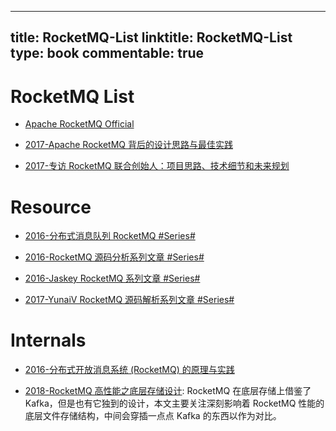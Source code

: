 
---
title: RocketMQ-List
linktitle: RocketMQ-List
type: book
commentable: true
---

# RocketMQ List

- [Apache RocketMQ Official](https://rocketmq.incubator.apache.org/docs/quick-start/)

- [2017-Apache RocketMQ 背后的设计思路与最佳实践](http://jm.taobao.org/2017/03/09/20170309/)

- [2017-专访 RocketMQ 联合创始人：项目思路、技术细节和未来规划](http://www.infoq.com/cn/news/2017/02/RocketMQ-future-idea)

# Resource

- [2016-分布式消息队列 RocketMQ #Series#](http://blog.csdn.net/chunlongyu/article/category/6638499)

- [2016-RocketMQ 源码分析系列文章 #Series#](http://blog.csdn.net/a417930422/article/category/6423649)

- [2016-Jaskey RocketMQ 系列文章 #Series#](http://jaskey.github.io/blog/2016/12/15/rocketmq-concept/)

- [2017-YunaiV RocketMQ 源码解析系列文章 #Series#](https://github.com/YunaiV/Blog/tree/master/RocketMQ)

# Internals

- [2016-分布式开放消息系统 (RocketMQ) 的原理与实践](http://www.jianshu.com/p/453c6e7ff81c)

- [2018-RocketMQ 高性能之底层存储设计](https://www.jianshu.com/p/d06e9bc6c463): RocketMQ 在底层存储上借鉴了 Kafka，但是也有它独到的设计，本文主要关注深刻影响着 RocketMQ 性能的底层文件存储结构，中间会穿插一点点 Kafka 的东西以作为对比。

    